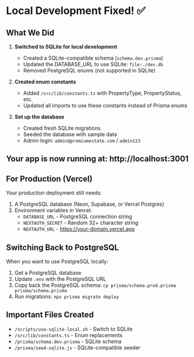 # Local Development Fixed! ✅

## What We Did

1. **Switched to SQLite for local development**
   - Created a SQLite-compatible schema (`schema.dev.prisma`)
   - Updated the DATABASE_URL to use SQLite: `file:./dev.db`
   - Removed PostgreSQL enums (not supported in SQLite)

2. **Created enum constants**
   - Added `/src/lib/constants.ts` with PropertyType, PropertyStatus, etc.
   - Updated all imports to use these constants instead of Prisma enums

3. **Set up the database**
   - Created fresh SQLite migrations
   - Seeded the database with sample data
   - Admin login: `admin@premiumestate.com` / `admin123`

## Your app is now running at: http://localhost:3001

## For Production (Vercel)

Your production deployment still needs:
1. A PostgreSQL database (Neon, Supabase, or Vercel Postgres)
2. Environment variables in Vercel:
   - `DATABASE_URL` - PostgreSQL connection string
   - `NEXTAUTH_SECRET` - Random 32+ character string
   - `NEXTAUTH_URL` - https://your-domain.vercel.app

## Switching Back to PostgreSQL

When you want to use PostgreSQL locally:
1. Get a PostgreSQL database
2. Update `.env` with the PostgreSQL URL
3. Copy back the PostgreSQL schema: `cp prisma/schema.prod.prisma prisma/schema.prisma`
4. Run migrations: `npx prisma migrate deploy`

## Important Files Created
- `/scripts/use-sqlite-local.sh` - Switch to SQLite
- `/src/lib/constants.ts` - Enum replacements
- `/prisma/schema.dev.prisma` - SQLite schema
- `/prisma/seed-sqlite.js` - SQLite-compatible seeder